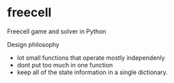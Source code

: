 # freecell
Freecell game and solver in Python

Design philosophy
- lot small functions that operate mostly independenly
- dont put too much in one function
- keep all of the state information in a single dictionary.